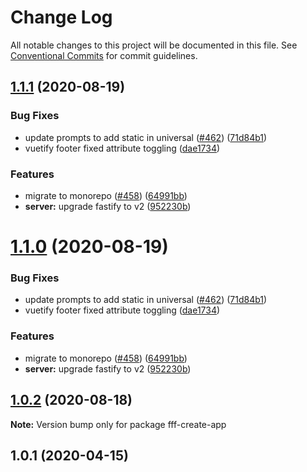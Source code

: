 # Change Log

All notable changes to this project will be documented in this file.
See [Conventional Commits](https://conventionalcommits.org) for commit guidelines.

## [1.1.1](https://github.com/formfunfunction/fff-create-app/compare/v2.15.0...v1.1.1) (2020-08-19)


### Bug Fixes

* update prompts to add static in universal ([#462](https://github.com/formfunfunction/fff-create-app/issues/462)) ([71d84b1](https://github.com/formfunfunction/fff-create-app/commit/71d84b16a57147f159ce0c858a0b7bfa757d7a4b))
* vuetify footer fixed attribute toggling ([dae1734](https://github.com/formfunfunction/fff-create-app/commit/dae17340f5a3b905aad655a622d6bab21aacbafe))


### Features

* migrate to monorepo ([#458](https://github.com/formfunfunction/fff-create-app/issues/458)) ([64991bb](https://github.com/formfunfunction/fff-create-app/commit/64991bba05b208e5078c8101c5adac55f2100ff2))
* **server:** upgrade fastify to v2 ([952230b](https://github.com/formfunfunction/fff-create-app/commit/952230b1227da7b05182667385eaabc4e3127281))





# [1.1.0](https://github.com/formfunfunction/fff-create-app/compare/v2.15.0...v1.1.0) (2020-08-19)


### Bug Fixes

* update prompts to add static in universal ([#462](https://github.com/formfunfunction/fff-create-app/issues/462)) ([71d84b1](https://github.com/formfunfunction/fff-create-app/commit/71d84b16a57147f159ce0c858a0b7bfa757d7a4b))
* vuetify footer fixed attribute toggling ([dae1734](https://github.com/formfunfunction/fff-create-app/commit/dae17340f5a3b905aad655a622d6bab21aacbafe))


### Features

* migrate to monorepo ([#458](https://github.com/formfunfunction/fff-create-app/issues/458)) ([64991bb](https://github.com/formfunfunction/fff-create-app/commit/64991bba05b208e5078c8101c5adac55f2100ff2))
* **server:** upgrade fastify to v2 ([952230b](https://github.com/formfunfunction/fff-create-app/commit/952230b1227da7b05182667385eaabc4e3127281))





## [1.0.2](https://github.com/formfunfunction/fff-create-app/compare/v1.0.1...v1.0.2) (2020-08-18)

**Note:** Version bump only for package fff-create-app





## 1.0.1 (2020-04-15)
